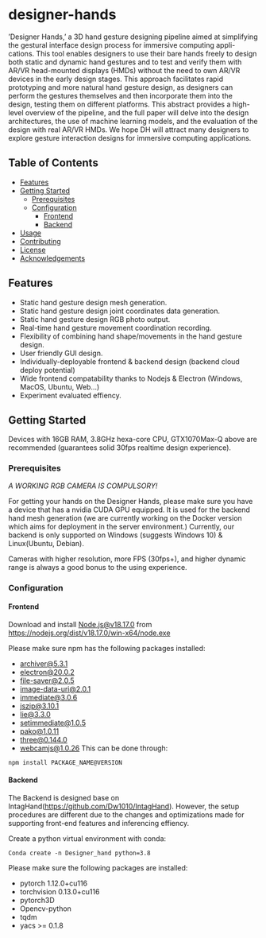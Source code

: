 # designer-hands

 ’Designer Hands,’ a 3D hand gesture designing pipeline aimed at
simplifying the gestural interface design process for immersive computing appli-
cations. This tool enables designers to use their bare hands freely to design both
static and dynamic hand gestures and to test and verify them with AR/VR
head-mounted displays (HMDs) without the need to own AR/VR devices in
the early design stages. This approach facilitates rapid prototyping and more
natural hand gesture design, as designers can perform the gestures themselves
and then incorporate them into the design, testing them on different platforms.
This abstract provides a high-level overview of the pipeline, and the full paper
will delve into the design architectures, the use of machine learning models, and
the evaluation of the design with real AR/VR HMDs. We hope DH will attract
many designers to explore gesture interaction designs for immersive computing
applications.

## Table of Contents

- [Features](#features)
- [Getting Started](#getting-started)
  - [Prerequisites](#prerequisites)
  - [Configuration](#configuration)
    - [Frontend](#frontend)
    - [Backend](#backend)
- [Usage](#usage)
- [Contributing](#contributing)
- [License](#license)
- [Acknowledgements](#acknowledgements)

## Features

- Static hand gesture design mesh generation.
- Static hand gesture design joint coordinates data generation.
- Static hand gesture design RGB photo output.
- Real-time hand gesture movement coordination recording.
- Flexibility of combining hand shape/movements in the hand gesture design.
- User friendly GUI design.
- Individually-deployable frontend & backend design (backend cloud deploy potential)
- Wide frontend compatability thanks to Nodejs & Electron (Windows, MacOS, Ubuntu, Web...)
- Experiment evaluated effiency.

## Getting Started
Devices with 16GB RAM, 3.8GHz hexa-core CPU, GTX1070Max-Q above are recommended (guarantees solid 30fps realtime design experience).

### Prerequisites
*A WORKING RGB CAMERA IS COMPULSORY!*

For getting your hands on the Designer Hands, please make sure you have a device that has a nvidia CUDA GPU equipped. It is used for the backend hand mesh generation (we are currently working on the Docker version which aims for deployment in the server environment.) Currently, our backend is only supported on Windows (suggests Windows 10) & Linux(Ubuntu, Debian). 

Cameras with higher resolution, more FPS (30fps+), and higher dynamic range is always a good bonus to the using experience.

### Configuration

#### Frontend

Download and install Node.js@v18.17.0 from https://nodejs.org/dist/v18.17.0/win-x64/node.exe

Please make sure npm has the following packages installed:
- archiver@5.3.1
- electron@20.0.2
- file-saver@2.0.5
- image-data-uri@2.0.1
- immediate@3.0.6
- jszip@3.10.1 
- lie@3.3.0
- setimmediate@1.0.5
- pako@1.0.11
- three@0.144.0
- webcamjs@1.0.26
This can be done through:
```
npm install PACKAGE_NAME@VERSION
```

#### Backend
The Backend is designed base on IntagHand(https://github.com/Dw1010/IntagHand). However, the setup procedures are different due to the changes and optimizations made for supporting front-end features and inferencing effiency.

Create a python virtual environment with conda:
```
Conda create -n Designer_hand python=3.8
```

Please make sure the following packages are installed:
- pytorch 1.12.0+cu116
- torchvision 0.13.0+cu116
- pytorch3D
- Opencv-python
- tqdm
- yacs >= 0.1.8

